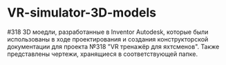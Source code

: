 # VR-simulator-3D-models
#318
3D моедли, разработанные в Inventor Autodesk, которые были использованы в ходе проектирования и создания конструкторской документации для проекта №318 "VR тренажёр для яхтсменов".
Также представлены чертежи, хранящиеся в соответствующей папке.
